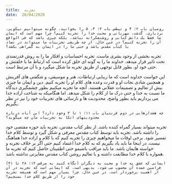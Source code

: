 ```yaml
---
title:  تجربه
date:  20/04/2020
---
```


`رومیان باب ۲: ۴ و تیطس باب ۳: ۴، ۵ را بخوانید. چگونه میتوانیم نیکویی، بردباری، گذشت، مهربانی و محبت خدا را تجربه کنیم؟ چرا مهم است که ایمان ما فقط یک دانش کتابی و روشنفکرانه نباشد، بلکه چیزی باشد که فی الواقع آن را تجربه کنیم؟ در عین حال، از چه طریقی تجربیات ما میتواند در تضاد با کتاب مقدس باشد و حتی ما را در ایمان به گمراهی بکشد؟`

تجربه بخشی از وجود بشری ماست. تجربه احساسات و افکار ما را به روش قدرتمندی تحت تاثیر قرار میدهد. خداوند ما را به گونه ای خلق کرده است که ارتباط ما با خلقتش و حتی خود او، بطور قابل توجهی از طریق تجربه ما شکل میگیرد و با آن مرتبط است.

این خواست خداوند است که ما زیبایی ارتباطات، هنر و موسیقی، و شگفتی های آفرینش و همچنین شادی نجات او و قدرت وعده های کلام او را تجربه کنیم. دین و ایمان ما چیزی بیش از تعالیم و تصمیمات عقلانی هستند. آنچه ما تجربه میکنیم بطور چشمگیری دیدگاه ما نسبت به خدا و حتی درک ما از کلام را شکل میدهد. اما هنگامیکه به شناخت اراده خدا می پردازیم باید بطور واضح، محدودیت ها و نارسائی های تجربیات خود را نیز در نظر بگیریم.

`چه هشدارهایی در دوم قرنتیان باب ۱۱: ۱ تا ۳ وجود دارد؟ این آیات درباره محدودیتهای اتکا به تجربیات مان چه میگوید؟`

تجربه میتواند بسیار گمراه کننده باشد. از نظر کتاب مقدس، تجربه باید حوزه مقتضی خود را داشته باشد. تجربه باید توسط کتاب مقدس معرفی و شکل گیرد و توسط کلام خدا تفسیر شود. برخی اوقات ما میخواهیم چیزی را تجربه کنیم که با کلام و اراده خدا هماهنگ نیست. در اینجا ما باید یاد بگیریم که به کلام خدا اعتماد کنیم حتی اگر بر خلاف تجربه و خواسته هایمان باشد. ما باید مراقب باشیمو حتی اطمینان حاصل کنیم که تجربه ما همواره با کلام خدا مطابقت داشته و با تعالیم روشن کتاب مقدس مغایرتی نداشته باشد.

`ایمانی که عشق به خدا و محبت به دیگران (نگاه کنید به مرقس ۱۲: ۲۸ تا ۳۱) فرامین عمده آن محسوب می شود، بدیهی است، که ایمانی است که تجربه در آن از اهمیت برخوردار است. در عین حال، چرا بسیار مهم است که همیشه تجربه خود را از طریق کلام خدا بسنجیم؟`